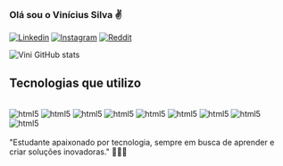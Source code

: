 
### Olá sou o Vinícius Silva  ✌️


[![Linkedin](https://img.shields.io/badge/LinkedIn-0077B5?style=for-the-badge&logo=linkedin&logoColor=white)](https://www.linkedin.com/in/vinicius-silva-8b269817a/) 
[![Instagram](https://img.shields.io/badge/Instagram-E4405F?style=for-the-badge&logo=instagram&logoColor=white)](https://www.instagram.com/vinni_sv/) 
[![Reddit](https://img.shields.io/badge/Reddit-FF4500?style=for-the-badge&logo=reddit&logoColor=white)](https://www.reddit.com/user/Ill_Witness9283/) 


![Vini GitHub stats](https://github-readme-stats.vercel.app/api?username=vinnisv&show_icons=true&theme=dark)
   

## Tecnologias que utilizo 
<div style="display: inline_block"><br/>
    <img aling="center" alt="html5" src="https://img.shields.io/badge/Java-ED8B00?style=for-the-badge&logo=openjdk&logoColor=white" />
    <img aling="center" alt="html5" src="https://img.shields.io/badge/HTML5-E34F26?style=for-the-badge&logo=html5&logoColor=white" /> 
    <img aling="center" alt="html5" src="https://img.shields.io/badge/Spring-6DB33F?style=for-the-badge&logo=spring&logoColor=white" />
    <img aling="center" alt="html5" src="https://img.shields.io/badge/Python-3776AB?style=for-the-badge&logo=python&logoColor=white" />
    <img aling="center" alt="html5" src="https://img.shields.io/badge/MySQL-00000F?style=for-the-badge&logo=mysql&logoColor=white" />
    <img aling="center" alt="html5" src="https://img.shields.io/badge/C%23-239120?style=for-the-badge&logo=c-sharp&logoColor=white" />
    <img aling="center" alt="html5" src="https://img.shields.io/badge/Notion-000000?style=for-the-badge&logo=notion&logoColor=white" />
    <img aling="center" alt="html5" src="https://img.shields.io/badge/Trello-0052CC?style=for-the-badge&logo=trello&logoColor=white" />
    <img aling="center" alt="html5" src="https://img.shields.io/badge/Microsoft_Office-D83B01?style=for-the-badge&logo=microsoft-office&logoColor=white" />
</div><br/>
"Estudante apaixonado por tecnologia, sempre em busca de aprender e criar soluções inovadoras." 👨🏾‍💻

